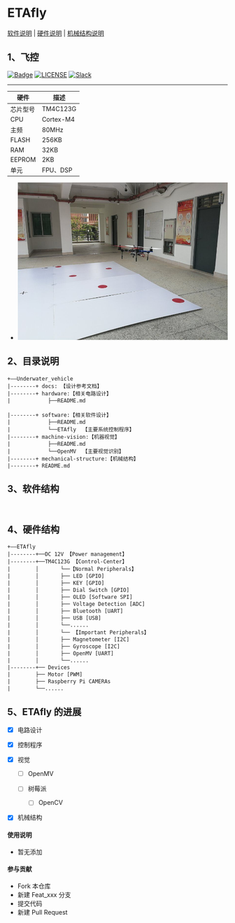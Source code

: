 # ETAfly

[软件说明](./software/README.md) |
[硬件说明](./hardware/README.md) |
[机械结构说明](./graphic_model/README.md)

## 1、飞控
[![Badge](https://img.shields.io/badge/link-996.icu-%23FF4D5B.svg)](https://996.icu/#/en_US)
[![LICENSE](https://img.shields.io/badge/license-Anti%20996-blue.svg)](https://github.com/996icu/996.ICU/blob/master/LICENSE)
[![Slack](https://img.shields.io/badge/slack-996icu-green.svg)](https://join.slack.com/t/996icu/shared_invite/enQtNTg4MjA3MzA1MzgxLWQyYzM5M2IyZmIyMTVjMzU5NTE5MGI5Y2Y2YjgwMmJiMWMxMWMzNGU3NDJmOTdhNmRlYjJlNjk5ZWZhNWIwZGM)

---

| 硬件 | 描述 |
| -- | -- |
|芯片型号| TM4C123G |
|CPU| Cortex-M4 |
|主频| 80MHz |
|FLASH| 256KB |
|RAM|  32KB |
|EEPROM|  2KB |
|单元| FPU、DSP |


- ![构建图](./docs/测试记录/2019.5.29.jpg)




## 2、目录说明
```
+——Underwater_vehicle
|--------+ docs: 【设计参考文档】
|--------+ hardware:【相关电路设计】      
|            ├──README.md

|--------+ software:【相关软件设计】
|            ├──README.md
|			 └──ETAfly  【主要系统控制程序】
|--------+ machine-vision:【机器视觉】
|            ├──README.md
|			 └──OpenMV  【主要视觉识别】
|--------+ mechanical-structure:【机械结构】
|--------+ README.md
```

## 3、软件结构
```


```

## 4、硬件结构


```
+——ETAfly
|--------+──DC 12V 【Power management】 
|--------+──TM4C123G 【Control-Center】                  
|        │       └──【Normal Peripherals】
|        │       ├── LED [GPIO]   
|        │       ├── KEY [GPIO]  
|        │       ├── Dial Switch [GPIO]   
|        │       ├── OLED [Software SPI]       
|        │       ├── Voltage Detection [ADC]             
|        │       ├── Bluetooth [UART]       
|        │       ├── USB [USB]
|        │       └──......  
|        │       └── 【Important Peripherals】
|        │       ├── Magnetometer [I2C]
|        │       ├── Gyroscope [I2C]   
|        │       ├── OpenMV [UART]
|        │       └──...... 
|--------+── Devices
|        ├── Motor [PWM]
|        ├── Raspberry Pi CAMERAs 
|        └──...... 
```






## 5、ETAfly 的进展
- [X] 电路设计

	
- [X] 控制程序


- [X] 视觉
	- [ ] OpenMV

	- [ ] 树莓派
		- [ ] OpenCV


- [X] 机械结构






#### 使用说明

- 暂无添加

#### 参与贡献

- Fork 本仓库
- 新建 Feat_xxx 分支
- 提交代码
- 新建 Pull Request





